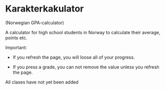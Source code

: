 # Karakterkakulator
(Norwegian GPA-calculator)


A calculator for high school students in Norway to calculate their average, points etc.

Important: 

- If you refresh the page, you will loose all of your progress.


- If you press a grade, you can not remove the value unless you refresh the page.


All clases have not yet been added

